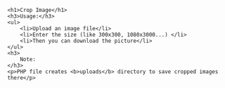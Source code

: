     <h1>Crop Image</h1>
    <h3>Usage:</h3>
    <ul>
        <li>Upload an image file</li>
        <li>Enter the size (like 300x300, 1080x3000...) </li>
        <li>Then you can download the picture</li>
    </ul>
    <h3>
        Note:
    </h3>
    <p>PHP file creates <b>uploads</b> directory to save cropped images there</p>
